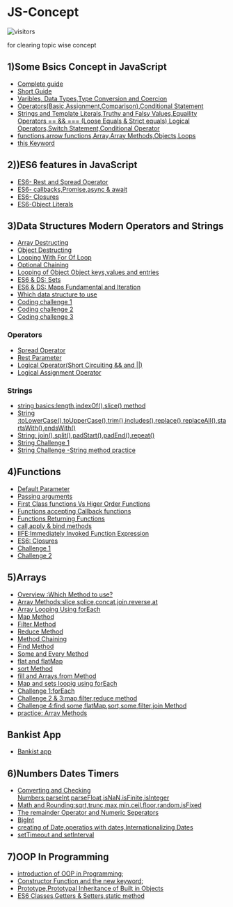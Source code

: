 # JS-Concept

![visitors](https://visitor-badge.glitch.me/badge?page_id=lokeshjawale96.Js-Concept)

for clearing topic wise concept

<h2>1)Some Bsics Concept in JavaScript</h2>

- [Complete guide](./Fundamentals-Part_1/README.MD)
- [Short Guide](./Fundamentals-Part_1/starter/SHORTINFO.MD)
- [Varibles, Data Types,Type Conversion and Coercion](./Fundamentals-Part_1/starter/basic1.js)
- [Operators(Basic,Assignment,Comparison),Conditional Statement](./Fundamentals-Part_1/starter/basic2.js)
- [Strings and Template Literals,Truthy and Falsy Values,Equaility Operators == && === (Loose Equals & Strict equals),Logical Operators,Switch Statement,Conditional Operator](./Fundamentals-Part_1/final/script.js)
- [functions,arrow functions,Array,Array Methods,Objects,Loops](./Fundamental_Part_2/final/script.js)
- [this Keyword](./this%20keyword/this.js)

<h2>2))ES6 features in JavaScript</h2>

- [ES6- Rest and Spread Operator](./ES6/restAndSpread.js)
- [ES6- callbacks,Promise,async & await](./ES6/callbackPromiseAsyncAwait.js)
- [ES6- Closures](./ES6/closure.js)
- [ES6-Object Literals](./ES6/objectLiterals.js)

<h2>3)Data Structures Modern Operators and Strings</h2>

- [Array Destructing](./Data-Structures-Operators-strings/DS/arrayDestructing.js)
- [Object Destructing](./Data-Structures-Operators-strings/DS/objectDestructing.js)
- [Looping With For Of Loop](./Data-Structures-Operators-strings/DS/LoopingForOfLoop.js)
- [Optional Chaining](./Data-Structures-Operators-strings/DS/optionalChaining.js)
- [Looping of Object Object keys,values and entries](./Data-Structures-Operators-strings/DS/loopingObjects.js)
- [ES6 & DS: Sets](./Data-Structures-Operators-strings/DS/sets.js)
- [ES6 & DS: Maps Fundamental and Iteration](./Data-Structures-Operators-strings/DS/maps.js)
- [Which data structure to use](./Data-Structures-Operators-strings/DS/Which%20data%20structure%20is%20use.md)
- [Coding challenge 1](./Data-Structures-Operators-strings/DS/codingChallenge1.js)
- [Coding challenge 2](./Data-Structures-Operators-strings/DS/codingChallenge2.js)
- [Coding challenge 3](./Data-Structures-Operators-strings/DS/challenge3.js)

<h3>Operators</h3>

- [Spread Operator](./Data-Structures-Operators-strings/Operators/spreadOperator.js)
- [Rest Parameter](./Data-Structures-Operators-strings/Operators/restPatternAndParameter.js)
- [Logical Operator(Short Circuiting && and ||)](./Data-Structures-Operators-strings/Operators/shortCircuiting.js)
- [Logical Assignment Operator](./Data-Structures-Operators-strings/Operators/logicalAssignmentOperator.js)

<h3>Strings</h3>

- [string basics:length,indexOf(),slice() method](./Data-Structures-Operators-strings/strings/string.js)
- [String :toLowerCase(),toUpperCase(),trim(),includes(),replace(),replaceAll(),startsWith(),endsWith()](./Data-Structures-Operators-strings/strings/string-part1.js)
- [String: join(),split(),padStart(),padEnd(),repeat()](./Data-Structures-Operators-strings/strings/string-part2.js)
- [String Challenge 1](./Data-Structures-Operators-strings/strings/string-challenge.js)
- [String Challenge -String method practice](./Data-Structures-Operators-strings/strings/string-challenge2.js)

<h2>4)Functions</h2>

- [Default Parameter](./Functions/starter/defaultParameter.js)
- [Passing arguments](./Functions/starter/functionPassing.js)
- [First Class functions Vs Higer Order Functions](./Functions/starter/functionCalled.js)
- [Functions accepting Callback functions](./Functions/starter/functionWithCallbackfunc.js)
- [Functions Returning Functions](./Functions/starter/funRetFun.js)
- [call,apply & bind methods](./Functions/starter/callAndApplyAndBind.js)
- [IIFE:Immediately Invoked Function Expression](./Functions/starter/invokedFun.js)
- [ES6: Closures](./Functions/starter/closures.js)
- [Challenge 1](./Functions/starter/challenge1.js)
- [Challenge 2](./Functions/starter/challenge2.js)

<h2>5)Arrays</h2>

- [ Overview :Which Method to use?](./Arrays/readme.md)
- [ Array Methods:slice,splice,concat,join,reverse,at](./Arrays/starter/arrayMethods.js)
- [ Array Looping Using forEach](./Arrays/starter/arrayLoopingforEach.js)
- [ Map Method](./Arrays/Array-stuff/mapMethod.js)
- [ Filter Method](./Arrays/Array-stuff/filter.js)
- [ Reduce Method](./Arrays/Array-stuff/reduce.js)
- [ Method Chaining](./Arrays/Array-stuff/methodChaining.js)
- [ Find Method](./Arrays/Array-stuff/find.js)
- [ Some and Every Method](./Arrays/Array-stuff/someAndEvery.js)
- [ flat and flatMap](./Arrays/Array-stuff/flatAndFlatMAP.js)
- [ sort Method](./Arrays/Array-stuff/sortingArrays.js)
- [ fill and Arrays.from Method](./Arrays/Array-stuff/fillAndArraysFrom.js)
- [ Map and sets loopig using forEach](./Arrays/starter/forEachMapsAndSets.js)
- [ Challenge 1:forEach](./Arrays/challenge/challenge1.js)
- [ Challenge 2 & 3:map,filter,reduce method](./Arrays/challenge/challenge2.js)
- [ Challenge 4:find,some,flatMap,sort,some,filter,join Method](./Arrays/challenge/challenge4.js)
- [ practice: Array Methods](./Arrays/practice.js)

<h2>Bankist App</h2>

- [Bankist app](./bankist/bankist.js)

<h2>6)Numbers Dates Timers</h2>

- [Converting and Checking Numbers:parseInt,parseFloat,isNaN,isFinite,isInteger](./Numbers-Dates-Timers-Bankist/Numbers/number1.js)
- [Math and Rounding:sqrt,trunc,max,min,ceil,floor,random,isFixed](./Numbers-Dates-Timers-Bankist/Numbers/number2.js)
- [The remainder Operator and Numeric Seperators](./Numbers-Dates-Timers-Bankist/Numbers/number3.js)
- [BigInt](./Numbers-Dates-Timers-Bankist/Numbers/number4.js)
- [creating of Date,operatios with dates,Internationalizing Dates](./Numbers-Dates-Timers-Bankist/Dates/date.js)
- [setTimeout and setInterval](./Numbers-Dates-Timers-Bankist/Numbers/setTimeoutAndsetInterval.js)

<h2>7)OOP In Programming</h2>

- [introduction of OOP in Programming](./OOP-In-Programming/Readme.md);
- [Constructor Function and the new keyword](./OOP-In-Programming/constructorFunctions.js);
- [Prototype,Prototypal Inheritance of Built in Objects](./OOP-In-Programming/prototypes.js)
- [ES6 Classes,Getters & Setters,static method](./OOP-In-Programming/es6Classes.js)